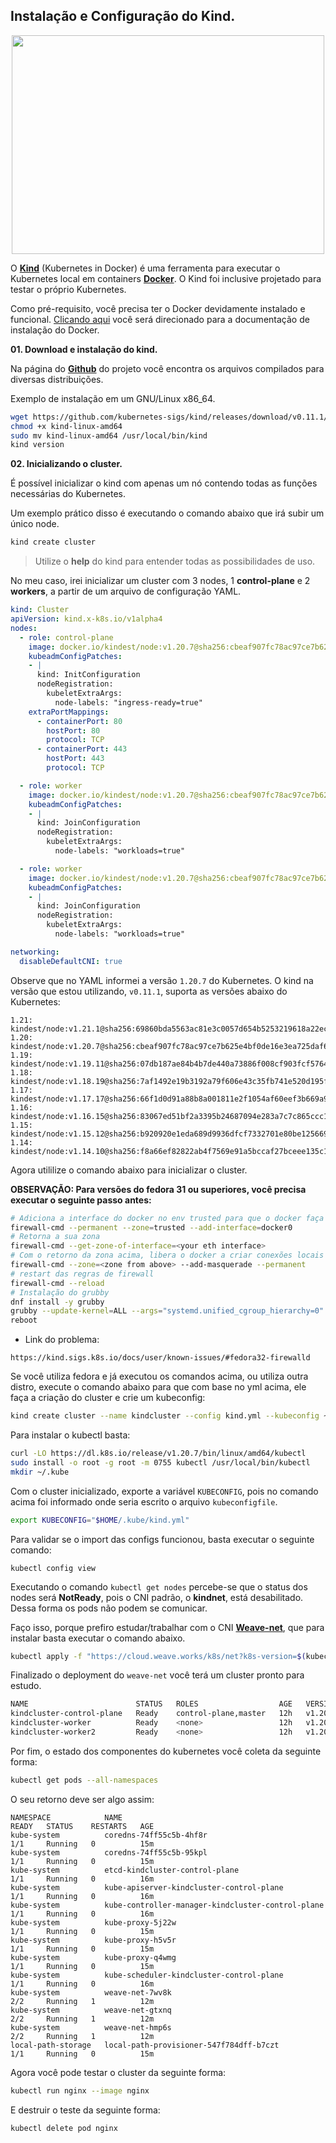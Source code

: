 ## Instalação e Configuração do Kind.

<p align="center">
  <img width="500" height="350" src="https://d33wubrfki0l68.cloudfront.net/d0c94836ab5b896f29728f3c4798054539303799/9f948/logo/logo.png">
</p>

O [**Kind**](https://kind.sigs.k8s.io/) (Kubernetes in Docker) é uma ferramenta para executar o Kubernetes local em containers [**Docker**](https://docs.docker.com/). O Kind foi inclusive projetado para testar o próprio Kubernetes.

Como pré-requisito, você precisa ter o Docker devidamente instalado e funcional. [Clicando aqui](https://docs.docker.com/get-docker/) você será direcionado para a documentação de instalação do Docker.

**01. Download e instalação do kind.**

Na página do [**Github**](https://github.com/kubernetes-sigs/kind/releases) do projeto você encontra os arquivos compilados para diversas distribuições.

Exemplo de instalação em um GNU/Linux x86_64.

```bash
wget https://github.com/kubernetes-sigs/kind/releases/download/v0.11.1/kind-linux-amd64
chmod +x kind-linux-amd64
sudo mv kind-linux-amd64 /usr/local/bin/kind
kind version
```

**02. Inicializando o cluster.**

É possível inicializar o kind com apenas um nó contendo todas as funções necessárias do Kubernetes.

Um exemplo prático disso é executando o comando abaixo que irá subir um único node.

```bash
kind create cluster
```
> Utilize o **help** do kind para entender todas as possibilidades de uso.

No meu caso, irei inicializar um cluster com 3 nodes, 1 **control-plane** e 2 **workers**, a partir de um arquivo de configuração YAML.

```yaml
kind: Cluster
apiVersion: kind.x-k8s.io/v1alpha4
nodes:
  - role: control-plane
    image: docker.io/kindest/node:v1.20.7@sha256:cbeaf907fc78ac97ce7b625e4bf0de16e3ea725daf6b04f930bd14c67c671ff9
    kubeadmConfigPatches:
    - |
      kind: InitConfiguration
      nodeRegistration:
        kubeletExtraArgs:
          node-labels: "ingress-ready=true"
    extraPortMappings:
      - containerPort: 80
        hostPort: 80
        protocol: TCP
      - containerPort: 443
        hostPort: 443
        protocol: TCP

  - role: worker
    image: docker.io/kindest/node:v1.20.7@sha256:cbeaf907fc78ac97ce7b625e4bf0de16e3ea725daf6b04f930bd14c67c671ff9
    kubeadmConfigPatches:
    - |
      kind: JoinConfiguration
      nodeRegistration:
        kubeletExtraArgs:
          node-labels: "workloads=true"

  - role: worker
    image: docker.io/kindest/node:v1.20.7@sha256:cbeaf907fc78ac97ce7b625e4bf0de16e3ea725daf6b04f930bd14c67c671ff9
    kubeadmConfigPatches:
    - |
      kind: JoinConfiguration
      nodeRegistration:
        kubeletExtraArgs:
          node-labels: "workloads=true"

networking:
  disableDefaultCNI: true
```

Observe que no YAML informei a versão `1.20.7` do Kubernetes. O kind na versão que estou utilizando, `v0.11.1`, suporta as versões abaixo do Kubernetes:
```
1.21: kindest/node:v1.21.1@sha256:69860bda5563ac81e3c0057d654b5253219618a22ec3a346306239bba8cfa1a6
1.20: kindest/node:v1.20.7@sha256:cbeaf907fc78ac97ce7b625e4bf0de16e3ea725daf6b04f930bd14c67c671ff9
1.19: kindest/node:v1.19.11@sha256:07db187ae84b4b7de440a73886f008cf903fcf5764ba8106a9fd5243d6f32729
1.18: kindest/node:v1.18.19@sha256:7af1492e19b3192a79f606e43c35fb741e520d195f96399284515f077b3b622c
1.17: kindest/node:v1.17.17@sha256:66f1d0d91a88b8a001811e2f1054af60eef3b669a9a74f9b6db871f2f1eeed00
1.16: kindest/node:v1.16.15@sha256:83067ed51bf2a3395b24687094e283a7c7c865ccc12a8b1d7aa673ba0c5e8861
1.15: kindest/node:v1.15.12@sha256:b920920e1eda689d9936dfcf7332701e80be12566999152626b2c9d730397a95
1.14: kindest/node:v1.14.10@sha256:f8a66ef82822ab4f7569e91a5bccaf27bceee135c1457c512e54de8c6f7219f8
```

Agora utililize o comando abaixo para inicializar o cluster.

**OBSERVAÇÃO: Para versões do fedora 31 ou superiores, você precisa executar o seguinte passo antes:**

```bash
# Adiciona a interface do docker no env trusted para que o docker faça conexões remotas
firewall-cmd --permanent --zone=trusted --add-interface=docker0
# Retorna a sua zona
firewall-cmd --get-zone-of-interface=<your eth interface>
# Com o retorno da zona acima, libera o docker a criar conexões locais
firewall-cmd --zone=<zone from above> --add-masquerade --permanent
# restart das regras de firewall
firewall-cmd --reload
# Instalação do grubby
dnf install -y grubby
grubby --update-kernel=ALL --args="systemd.unified_cgroup_hierarchy=0"
reboot
```

* Link do problema:

```
https://kind.sigs.k8s.io/docs/user/known-issues/#fedora32-firewalld
```

Se você utiliza fedora e já executou os comandos acima, ou utiliza outra distro, execute o comando abaixo para que com base no yml acima, ele faça a criação do cluster e crie um kubeconfig:

```bash
kind create cluster --name kindcluster --config kind.yml --kubeconfig ~/.kube/kind.yml
```

Para instalar o kubectl basta:
```bash
curl -LO https://dl.k8s.io/release/v1.20.7/bin/linux/amd64/kubectl
sudo install -o root -g root -m 0755 kubectl /usr/local/bin/kubectl
mkdir ~/.kube
```

Com o cluster inicializado, exporte a variável `KUBECONFIG`, pois no comando acima foi informado onde seria escrito o arquivo `kubeconfigfile`.
```bash
export KUBECONFIG="$HOME/.kube/kind.yml"
```

Para validar se o import das configs funcionou, basta executar o seguinte comando:

```
kubectl config view
```

Executando o comando ```kubectl get nodes``` percebe-se que o status dos nodes será **NotReady**, pois o CNI padrão, o **kindnet**, está desabilitado. Dessa forma os pods não podem se comunicar.

Faço isso, porque prefiro estudar/trabalhar com o CNI [**Weave-net**](https://www.weave.works/docs/net/latest/kubernetes/kube-addon/), que para instalar basta executar o comando abaixo.

```bash
kubectl apply -f "https://cloud.weave.works/k8s/net?k8s-version=$(kubectl version | base64 | tr -d '\n')"
```
Finalizado o deployment do `weave-net` você terá um cluster pronto para estudo.

```bash
NAME                        STATUS   ROLES                  AGE   VERSION
kindcluster-control-plane   Ready    control-plane,master   12h   v1.20.7
kindcluster-worker          Ready    <none>                 12h   v1.20.7
kindcluster-worker2         Ready    <none>                 12h   v1.20.7
```

Por fim, o estado dos componentes do kubernetes você coleta da seguinte forma:

```bash
kubectl get pods --all-namespaces
```

O seu retorno deve ser algo assim:

```
NAMESPACE            NAME                                                READY   STATUS    RESTARTS   AGE
kube-system          coredns-74ff55c5b-4hf8r                             1/1     Running   0          15m
kube-system          coredns-74ff55c5b-95kpl                             1/1     Running   0          15m
kube-system          etcd-kindcluster-control-plane                      1/1     Running   0          16m
kube-system          kube-apiserver-kindcluster-control-plane            1/1     Running   0          16m
kube-system          kube-controller-manager-kindcluster-control-plane   1/1     Running   0          16m
kube-system          kube-proxy-5j22w                                    1/1     Running   0          15m
kube-system          kube-proxy-h5v5r                                    1/1     Running   0          15m
kube-system          kube-proxy-q4wmg                                    1/1     Running   0          15m
kube-system          kube-scheduler-kindcluster-control-plane            1/1     Running   0          16m
kube-system          weave-net-7wv8k                                     2/2     Running   1          12m
kube-system          weave-net-gtxnq                                     2/2     Running   1          12m
kube-system          weave-net-hmp6s                                     2/2     Running   1          12m
local-path-storage   local-path-provisioner-547f784dff-b7czt             1/1     Running   0          15m
```

Agora você pode testar o cluster da seguinte forma:

```bash
kubectl run nginx --image nginx
```

E destruir o teste da seguinte forma:

```
kubectl delete pod nginx
```
